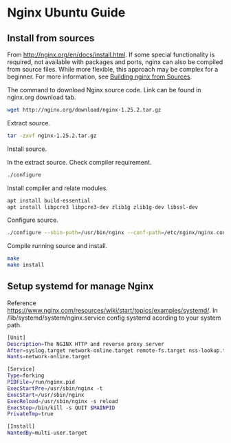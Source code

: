 # Nginx Ubuntu Guide

## Install from sources

From http://nginx.org/en/docs/install.html. If some special functionality is required, not available with packages and ports, nginx can also be compiled from source files. While more flexible, this approach may be complex for a beginner. For more information, see [Building nginx from Sources](http://nginx.org/en/docs/configure.html).

The command to download Nginx source code. Link can be found in nginx.org download tab.

```bash
wget http://nginx.org/download/nginx-1.25.2.tar.gz
```

Extract source.

```bash
tar -zxvf nginx-1.25.2.tar.gz
```

Install source.

In the extract source. Check compiler requirement.

```bash
./configure
```

Install compiler and relate modules.

```bash
apt install build-essential
apt install libpcre3 libpcre3-dev zlib1g zlib1g-dev libssl-dev
```

Configure source.

```bash
./configure --sbin-path=/usr/bin/nginx --conf-path=/etc/nginx/nginx.conf --error-log-path=/var/log/nginx/error.log --http-log-path=/var/log/nginx/access.log --with-pcre --pid-path=/var/run/nginx.pid --with-http_ssl_module
```

Compile running source and install.

```bash
make
make install
```

## Setup systemd for manage Nginx

Reference https://www.nginx.com/resources/wiki/start/topics/examples/systemd/.
In /lib/systemd/system/nginx.service config systemd acording to your system path.

```bash
[Unit]
Description=The NGINX HTTP and reverse proxy server
After=syslog.target network-online.target remote-fs.target nss-lookup.target
Wants=network-online.target

[Service]
Type=forking
PIDFile=/run/nginx.pid
ExecStartPre=/usr/sbin/nginx -t
ExecStart=/usr/sbin/nginx
ExecReload=/usr/sbin/nginx -s reload
ExecStop=/bin/kill -s QUIT $MAINPID
PrivateTmp=true

[Install]
WantedBy=multi-user.target
```

